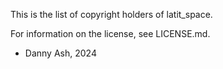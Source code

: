 This is the list of copyright holders of latit_space.

For information on the license, see LICENSE.md.


* Danny Ash, 2024
